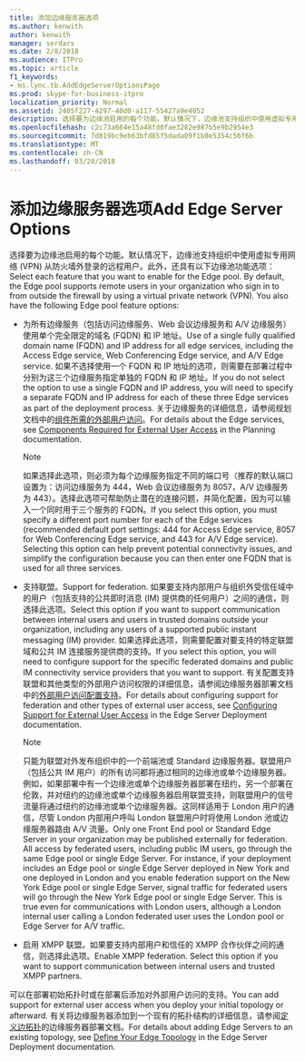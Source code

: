 ```yaml
---
title: 添加边缘服务器选项
ms.author: kenwith
author: kenwith
manager: serdars
ms.date: 2/8/2018
ms.audience: ITPro
ms.topic: article
f1_keywords:
- ms.lync.tb.AddEdgeServerOptionsPage
ms.prod: skype-for-business-itpro
localization_priority: Normal
ms.assetid: 2405f227-4297-40d0-a117-55427a9e4052
description: 选择要为边缘池启用的每个功能。默认情况下，边缘池支持组织中使用虚拟专用网络 (VPN) 从防火墙外登录的远程用户。此外，还具有以下边缘池功能选项：
ms.openlocfilehash: c2c73a664e15a48fd0fae3282e987b5e9b2954e3
ms.sourcegitcommit: 7d819bc9eb63bfd85f5dada09f1b8e5354c56f6b
ms.translationtype: MT
ms.contentlocale: zh-CN
ms.lasthandoff: 03/28/2018
---
```

# <a name="add-edge-server-options"></a><span data-ttu-id="ec66e-105">添加边缘服务器选项</span><span class="sxs-lookup"><span data-stu-id="ec66e-105">Add Edge Server Options</span></span>
 
<span data-ttu-id="ec66e-p102">选择要为边缘池启用的每个功能。默认情况下，边缘池支持组织中使用虚拟专用网络 (VPN) 从防火墙外登录的远程用户。此外，还具有以下边缘池功能选项：</span><span class="sxs-lookup"><span data-stu-id="ec66e-p102">Select each feature that you want to enable for the Edge pool. By default, the Edge pool supports remote users in your organization who sign in to from outside the firewall by using a virtual private network (VPN). You also have the following Edge pool feature options:</span></span> 
  
- <span data-ttu-id="ec66e-109">为所有边缘服务（包括访问边缘服务、Web 会议边缘服务和 A/V 边缘服务）使用单个完全限定的域名 (FQDN) 和 IP 地址。</span><span class="sxs-lookup"><span data-stu-id="ec66e-109">Use of a single fully qualified domain name (FQDN) and IP address for all edge services, including the Access Edge service, Web Conferencing Edge service, and A/V Edge service.</span></span> <span data-ttu-id="ec66e-110">如果不选择使用一个 FQDN 和 IP 地址的选项，则需要在部署过程中分别为这三个边缘服务指定单独的 FQDN 和 IP 地址。</span><span class="sxs-lookup"><span data-stu-id="ec66e-110">If you do not select the option to use a single FQDN and IP address, you will need to specify a separate FQDN and IP address for each of these three Edge services as part of the deployment process.</span></span> <span data-ttu-id="ec66e-111">关于边缘服务的详细信息，请参阅规划文档中的[组件所需的外部用户访问](http://technet.microsoft.com/library/2d0f9817-14e7-4109-95dc-62420e3c29e2.aspx)。</span><span class="sxs-lookup"><span data-stu-id="ec66e-111">For details about the Edge services, see [Components Required for External User Access](http://technet.microsoft.com/library/2d0f9817-14e7-4109-95dc-62420e3c29e2.aspx) in the Planning documentation.</span></span>
    
    > [!NOTE]
    > <span data-ttu-id="ec66e-p104">如果选择此选项，则必须为每个边缘服务指定不同的端口号（推荐的默认端口设置为：访问边缘服务为 444，Web 会议边缘服务为 8057，A/V 边缘服务为 443）。选择此选项可帮助防止潜在的连接问题，并简化配置，因为可以输入一个同时用于三个服务的 FQDN。</span><span class="sxs-lookup"><span data-stu-id="ec66e-p104">If you select this option, you must specify a different port number for each of the Edge services (recommended default port settings: 444 for Access Edge service, 8057 for Web Conferencing Edge service, and 443 for A/V Edge service). Selecting this option can help prevent potential connectivity issues, and simplify the configuration because you can then enter one FQDN that is used for all three services.</span></span> 
  
- <span data-ttu-id="ec66e-114">支持联盟。</span><span class="sxs-lookup"><span data-stu-id="ec66e-114">Support for federation.</span></span> <span data-ttu-id="ec66e-115">如果要支持内部用户与组织外受信任域中的用户（包括支持的公共即时消息 (IM) 提供商的任何用户）之间的通信，则选择此选项。</span><span class="sxs-lookup"><span data-stu-id="ec66e-115">Select this option if you want to support communication between internal users and users in trusted domains outside your organization, including any users of a supported public instant messaging (IM) provider.</span></span> <span data-ttu-id="ec66e-116">如果选择此选项，则需要配置对要支持的特定联盟域和公共 IM 连接服务提供商的支持。</span><span class="sxs-lookup"><span data-stu-id="ec66e-116">If you select this option, you will need to configure support for the specific federated domains and public IM connectivity service providers that you want to support.</span></span> <span data-ttu-id="ec66e-117">有关配置支持联盟和其他类型的外部用户访问权限的详细信息，请参阅边缘服务器部署文档中的[外部用户访问配置支持](http://technet.microsoft.com/library/f8424f8c-f965-4414-8485-30f07e10214a.aspx)。</span><span class="sxs-lookup"><span data-stu-id="ec66e-117">For details about configuring support for federation and other types of external user access, see [Configuring Support for External User Access](http://technet.microsoft.com/library/f8424f8c-f965-4414-8485-30f07e10214a.aspx) in the Edge Server Deployment documentation.</span></span>
    
    > [!NOTE]
    > <span data-ttu-id="ec66e-p106">只能为联盟对外发布组织中的一个前端池或 Standard 边缘服务器。联盟用户（包括公共 IM 用户）的所有访问都将通过相同的边缘池或单个边缘服务器。例如，如果部署中有一个边缘池或单个边缘服务器部署在纽约，另一个部署在伦敦，并对纽约的边缘池或单个边缘服务器启用联盟支持，则联盟用户的信号流量将通过纽约的边缘池或单个边缘服务器。这同样适用于 London 用户的通信，尽管 London 内部用户呼叫 London 联盟用户时将使用 London 池或边缘服务器路由 A/V 流量。</span><span class="sxs-lookup"><span data-stu-id="ec66e-p106">Only one Front End pool or Standard Edge Server in your organization may be published externally for federation. All access by federated users, including public IM users, go through the same Edge pool or single Edge Server. For instance, if your deployment includes an Edge pool or single Edge Server deployed in New York and one deployed in London and you enable federation support on the New York Edge pool or single Edge Server, signal traffic for federated users will go through the New York Edge pool or single Edge Server. This is true even for communications with London users, although a London internal user calling a London federated user uses the London pool or Edge Server for A/V traffic.</span></span> 
  
- <span data-ttu-id="ec66e-p107">启用 XMPP 联盟。如果要支持内部用户和信任的 XMPP 合作伙伴之间的通信，则选择此选项。</span><span class="sxs-lookup"><span data-stu-id="ec66e-p107">Enable XMPP federation. Select this option if you want to support communication between internal users and trusted XMPP partners.</span></span>
    
<span data-ttu-id="ec66e-124">可以在部署初始拓扑时或在部署后添加对外部用户访问的支持。</span><span class="sxs-lookup"><span data-stu-id="ec66e-124">You can add support for external user access when you deploy your initial topology or afterward.</span></span> <span data-ttu-id="ec66e-125">有关将边缘服务器添加到一个现有的拓扑结构的详细信息，请参阅[定义边拓扑](http://technet.microsoft.com/library/787b23f1-8fa0-4c37-abf2-c516c5dd66f0.aspx)的边缘服务器部署文档。</span><span class="sxs-lookup"><span data-stu-id="ec66e-125">For details about adding Edge Servers to an existing topology, see [Define Your Edge Topology](http://technet.microsoft.com/library/787b23f1-8fa0-4c37-abf2-c516c5dd66f0.aspx) in the Edge Server Deployment documentation.</span></span>
  

